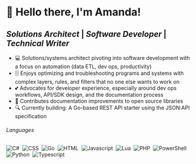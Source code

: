 # 👋 Hello there, I'm Amanda!
## *Solutions Architect* | *Software Developer* | *Technical Writer*
- 💻 Solutions/systems architect pivoting into software development with a focus on automation (data ETL, dev ops, productivity)
- 🗄️ Enjoys optimizing and troubleshooting programs and systems with complex layers, rules, and filters that no one else wants to work on
- 💕 Advocates for developer experience, especially around dev ops workflows, API/SDK design, and the documentation process
- 📖 Contributes documentation improvements to open source libraries
- 🔍 Currently building: A Go-based REST API starter using the JSON:API specification

######  Languages
![C#](https://img.shields.io/badge/-C%23-05122A?style=flat&logo=csharp)&nbsp;
![CSS](https://img.shields.io/badge/-CSS-05122A?style=flat)&nbsp;
![Go](https://img.shields.io/badge/-Go-05122A?style=flat&logo=go)&nbsp;
![HTML](https://img.shields.io/badge/-HTML-05122A?style=flat)&nbsp;
![Javascript](https://img.shields.io/badge/-Javascript-05122A?style=flat&logo=javascript)&nbsp;
![Lua](https://img.shields.io/badge/-Lua-05122A?style=flat&logo=lua)&nbsp;
![PHP](https://img.shields.io/badge/-PHP-05122A?style=flat&logo=php)&nbsp;
![PowerShell](https://img.shields.io/badge/-PowerShell-05122A?style=flat&logo=powershell)&nbsp;
![Python](https://img.shields.io/badge/-Python-05122A?style=flat&logo=go)&nbsp;
![Typescript](https://img.shields.io/badge/-Typescript-05122A?style=flat&logo=typescript)
